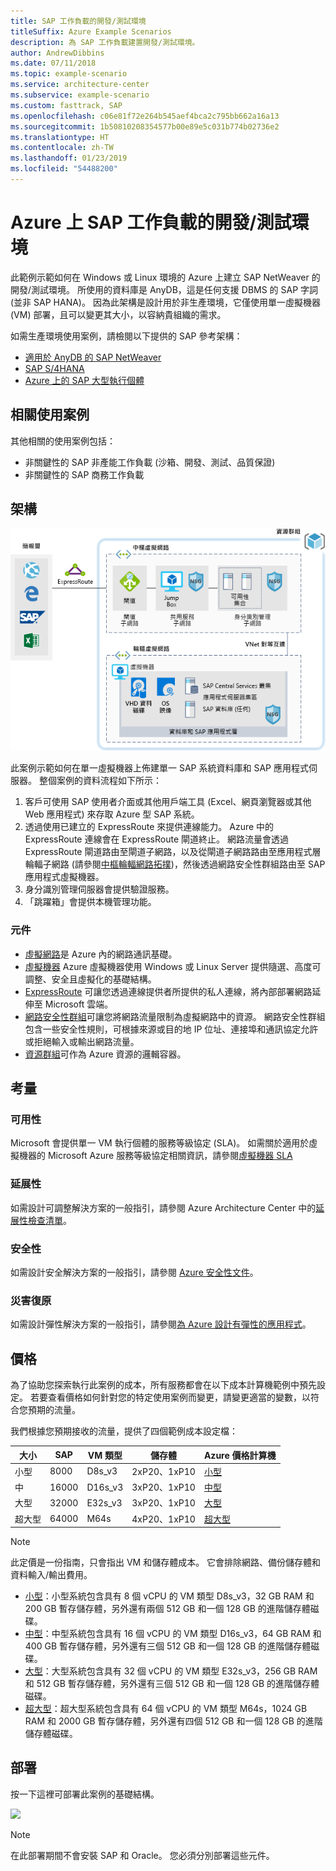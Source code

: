 ```yaml
---
title: SAP 工作負載的開發/測試環境
titleSuffix: Azure Example Scenarios
description: 為 SAP 工作負載建置開發/測試環境。
author: AndrewDibbins
ms.date: 07/11/2018
ms.topic: example-scenario
ms.service: architecture-center
ms.subservice: example-scenario
ms.custom: fasttrack, SAP
ms.openlocfilehash: c06e81f72e264b545aef4bca2c795bb662a16a13
ms.sourcegitcommit: 1b50810208354577b00e89e5c031b774b02736e2
ms.translationtype: HT
ms.contentlocale: zh-TW
ms.lasthandoff: 01/23/2019
ms.locfileid: "54488200"
---
```

# <a name="devtest-environments-for-sap-workloads-on-azure"></a>Azure 上 SAP 工作負載的開發/測試環境

此範例示範如何在 Windows 或 Linux 環境的 Azure 上建立 SAP NetWeaver 的開發/測試環境。 所使用的資料庫是 AnyDB，這是任何支援 DBMS 的 SAP 字詞 (並非 SAP HANA)。 因為此架構是設計用於非生產環境，它僅使用單一虛擬機器 (VM) 部署，且可以變更其大小，以容納貴組織的需求。

如需生產環境使用案例，請檢閱以下提供的 SAP 參考架構：

- [適用於 AnyDB 的 SAP NetWeaver][sap-netweaver]
- [SAP S/4HANA][sap-hana]
- [Azure 上的 SAP 大型執行個體][sap-large]

## <a name="relevant-use-cases"></a>相關使用案例

其他相關的使用案例包括：

- 非關鍵性的 SAP 非產能工作負載 (沙箱、開發、測試、品質保證)
- 非關鍵性的 SAP 商務工作負載

## <a name="architecture"></a>架構

![SAP 工作負載的開發/測試環境架構圖](./media/architecture-sap-dev-test.png)

此案例示範如何在單一虛擬機器上佈建單一 SAP 系統資料庫和 SAP 應用程式伺服器。 整個案例的資料流程如下所示：

1. 客戶可使用 SAP 使用者介面或其他用戶端工具 (Excel、網頁瀏覽器或其他 Web 應用程式) 來存取 Azure 型 SAP 系統。
2. 透過使用已建立的 ExpressRoute 來提供連線能力。 Azure 中的 ExpressRoute 連線會在 ExpressRoute 閘道終止。 網路流量會透過 ExpressRoute 閘道路由至閘道子網路，以及從閘道子網路路由至應用程式層輪輻子網路 (請參閱[中樞輪輻網路拓撲][hub-spoke])，然後透過網路安全性群組路由至 SAP 應用程式虛擬機器。
3. 身分識別管理伺服器會提供驗證服務。
4. 「跳躍箱」會提供本機管理功能。

### <a name="components"></a>元件

- [虛擬網路](/azure/virtual-network/virtual-networks-overview)是 Azure 內的網路通訊基礎。
- [虛擬機器](/azure/virtual-machines/windows/overview) Azure 虛擬機器使用 Windows 或 Linux Server 提供隨選、高度可調整、安全且虛擬化的基礎結構。
- [ExpressRoute](/azure/expressroute/expressroute-introduction) 可讓您透過連線提供者所提供的私人連線，將內部部署網路延伸至 Microsoft 雲端。
- [網路安全性群組](/azure/virtual-network/security-overview)可讓您將網路流量限制為虛擬網路中的資源。 網路安全性群組包含一些安全性規則，可根據來源或目的地 IP 位址、連接埠和通訊協定允許或拒絕輸入或輸出網路流量。
- [資源群組](/azure/azure-resource-manager/resource-group-overview#resource-groups)可作為 Azure 資源的邏輯容器。

## <a name="considerations"></a>考量

### <a name="availability"></a>可用性

Microsoft 會提供單一 VM 執行個體的服務等級協定 (SLA)。 如需關於適用於虛擬機器的 Microsoft Azure 服務等級協定相關資訊，請參閱[虛擬機器 SLA](https://azure.microsoft.com/support/legal/sla/virtual-machines)

### <a name="scalability"></a>延展性

如需設計可調整解決方案的一般指引，請參閱 Azure Architecture Center 中的[延展性檢查清單][scalability]。

### <a name="security"></a>安全性

如需設計安全解決方案的一般指引，請參閱 [Azure 安全性文件][security]。

### <a name="resiliency"></a>災害復原

如需設計彈性解決方案的一般指引，請參閱[為 Azure 設計有彈性的應用程式][resiliency]。

## <a name="pricing"></a>價格

為了協助您探索執行此案例的成本，所有服務都會在以下成本計算機範例中預先設定。 若要查看價格如何針對您的特定使用案例而變更，請變更適當的變數，以符合您預期的流量。

我們根據您預期接收的流量，提供了四個範例成本設定檔：

|大小|SAP|VM 類型|儲存體|Azure 價格計算機|
|----|----|-------|-------|---------------|
|小型|8000|D8s_v3|2xP20、1xP10|[小型](https://azure.com/e/9d26b9612da9466bb7a800eab56e71d1)|
|中|16000|D16s_v3|3xP20、1xP10|[中型](https://azure.com/e/465bd07047d148baab032b2f461550cd)|
大型|32000|E32s_v3|3xP20、1xP10|[大型](https://azure.com/e/ada2e849d68b41c3839cc976000c6931)|
超大型|64000|M64s|4xP20、1xP10|[超大型](https://azure.com/e/975fb58a965c4fbbb54c5c9179c61cef)|

> [!NOTE]
> 此定價是一份指南，只會指出 VM 和儲存體成本。 它會排除網路、備份儲存體和資料輸入/輸出費用。

- [小型](https://azure.com/e/9d26b9612da9466bb7a800eab56e71d1)：小型系統包含具有 8 個 vCPU 的 VM 類型 D8s_v3，32 GB RAM 和 200 GB 暫存儲存體，另外還有兩個 512 GB 和一個 128 GB 的進階儲存體磁碟。
- [中型](https://azure.com/e/465bd07047d148baab032b2f461550cd)：中型系統包含具有 16 個 vCPU 的 VM 類型 D16s_v3，64 GB RAM 和 400 GB 暫存儲存體，另外還有三個 512 GB 和一個 128 GB 的進階儲存體磁碟。
- [大型](https://azure.com/e/ada2e849d68b41c3839cc976000c6931)：大型系統包含具有 32 個 vCPU 的 VM 類型 E32s_v3，256 GB RAM 和 512 GB 暫存儲存體，另外還有三個 512 GB 和一個 128 GB 的進階儲存體磁碟。
- [超大型](https://azure.com/e/975fb58a965c4fbbb54c5c9179c61cef)：超大型系統包含具有 64 個 vCPU 的 VM 類型 M64s，1024 GB RAM 和 2000 GB 暫存儲存體，另外還有四個 512 GB 和一個 128 GB 的進階儲存體磁碟。

## <a name="deployment"></a>部署

按一下這裡可部署此案例的基礎結構。

<!-- markdownlint-disable MD033 -->

<a href="https://portal.azure.com/#create/Microsoft.Template/uri/https%3A%2F%2Fraw.githubusercontent.com%2Fmspnp%2Fsolution-architectures%2Fmaster%2Fapps%2Fsap-2tier%2Fazuredeploy.json" target="_blank">
    <img src="https://azuredeploy.net/deploybutton.png"/>
</a>

<!-- markdownlint-enable MD033 -->

> [!NOTE]
> 在此部署期間不會安裝 SAP 和 Oracle。 您必須分別部署這些元件。

<!-- links -->
[resiliency]: /azure/architecture/resiliency/
[security]: /azure/security/
[scalability]: /azure/architecture/checklist/scalability
[sap-netweaver]: /azure/architecture/reference-architectures/sap/sap-netweaver
[sap-hana]: /azure/architecture/reference-architectures/sap/sap-s4hana
[sap-large]: /azure/architecture/reference-architectures/sap/hana-large-instances
[hub-spoke]: /azure/architecture/reference-architectures/hybrid-networking/hub-spoke
